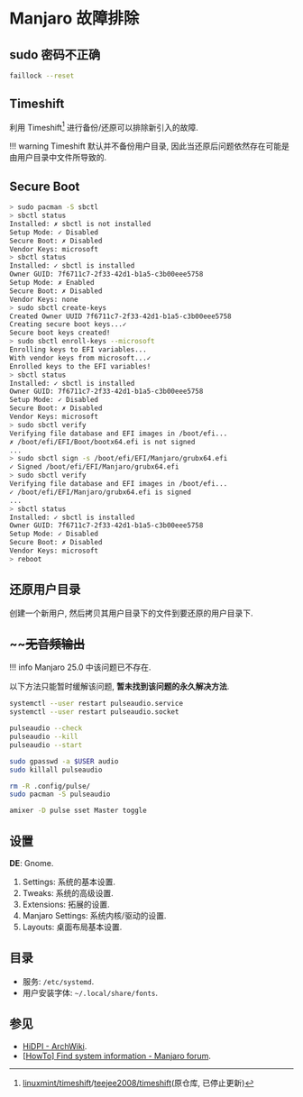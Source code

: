 # Manjaro 故障排除

## sudo 密码不正确

```sh
faillock --reset
```

## Timeshift

利用 Timeshift[^1] 进行备份/还原可以排除新引入的故障.

!!! warning
    Timeshift 默认并不备份用户目录, 因此当还原后问题依然存在可能是由用户目录中文件所导致的.

## Secure Boot

```sh
> sudo pacman -S sbctl
> sbctl status
Installed: ✗ sbctl is not installed
Setup Mode: ✓ Disabled
Secure Boot: ✗ Disabled
Vendor Keys: microsoft
> sbctl status
Installed: ✓ sbctl is installed
Owner GUID: 7f6711c7-2f33-42d1-b1a5-c3b00eee5758
Setup Mode: ✗ Enabled
Secure Boot: ✗ Disabled
Vendor Keys: none
> sudo sbctl create-keys
Created Owner UUID 7f6711c7-2f33-42d1-b1a5-c3b00eee5758
Creating secure boot keys...✓ 
Secure boot keys created!
> sudo sbctl enroll-keys --microsoft
Enrolling keys to EFI variables...
With vendor keys from microsoft...✓ 
Enrolled keys to the EFI variables!
> sbctl status
Installed: ✓ sbctl is installed
Owner GUID: 7f6711c7-2f33-42d1-b1a5-c3b00eee5758
Setup Mode: ✓ Disabled
Secure Boot: ✗ Disabled
Vendor Keys: microsoft
> sudo sbctl verify
Verifying file database and EFI images in /boot/efi...
✗ /boot/efi/EFI/Boot/bootx64.efi is not signed
...
> sudo sbctl sign -s /boot/efi/EFI/Manjaro/grubx64.efi
✓ Signed /boot/efi/EFI/Manjaro/grubx64.efi
> sudo sbctl verify
Verifying file database and EFI images in /boot/efi...
✓ /boot/efi/EFI/Manjaro/grubx64.efi is signed
...
> sbctl status
Installed: ✓ sbctl is installed
Owner GUID: 7f6711c7-2f33-42d1-b1a5-c3b00eee5758
Setup Mode: ✓ Disabled
Secure Boot: ✗ Disabled
Vendor Keys: microsoft
> reboot
```

## 还原用户目录

创建一个新用户, 然后拷贝其用户目录下的文件到要还原的用户目录下.

## ~~~~无音频输出~~

!!! info
    Manjaro 25.0 中该问题已不存在.

以下方法只能暂时缓解该问题, **暂未找到该问题的永久解决方法**.

```sh
systemctl --user restart pulseaudio.service
systemctl --user restart pulseaudio.socket

pulseaudio --check
pulseaudio --kill
pulseaudio --start

sudo gpasswd -a $USER audio
sudo killall pulseaudio

rm -R .config/pulse/
sudo pacman -S pulseaudio

amixer -D pulse sset Master toggle
```

## 设置

**DE**: Gnome.

1. Settings: 系统的基本设置.
2. Tweaks: 系统的高级设置.
3. Extensions: 拓展的设置.
4. Manjaro Settings: 系统内核/驱动的设置.
5. Layouts: 桌面布局基本设置.

## 目录

- 服务: `/etc/systemd`.
- 用户安装字体: `~/.local/share/fonts`.

## 参见

- [HiDPI - ArchWiki](https://wiki.archlinux.org/title/HiDPI).
- [[HowTo] Find system information - Manjaro forum](https://forum.manjaro.org/t/howto-find-system-information/105212).

[^1]: [linuxmint/timeshift](https://github.com/linuxmint/timeshift)/[teejee2008/timeshift](https://github.com/teejee2008/timeshift)(原仓库, 已停止更新)
